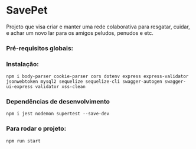 # SavePet
Projeto que visa criar e manter uma rede colaborativa para resgatar, cuidar, e achar um novo lar para os amigos peludos, penudos e etc.

### Pré-requisitos globais:

### Instalação:
<!-- `npm i axios bcrypt body-parser code config cors express mongoose mustache-express router` -->
`npm i body-parser cookie-parser cors dotenv express express-validator jsonwebtoken mysql2 sequelize sequelize-cli swagger-autogen swagger-ui-express validator xss-clean`

### Dependẽncias de desenvolvimento
`npm i jest nodemon supertest --save-dev`

### Para rodar o projeto:
`npm run start`
